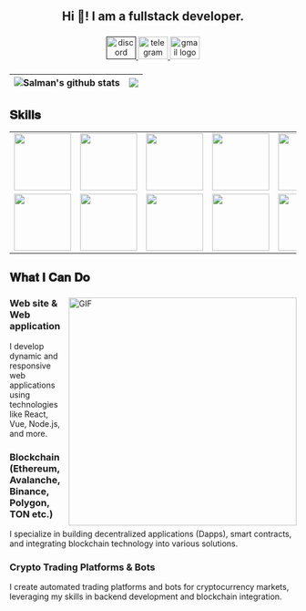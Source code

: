 <br clear="both">

<h2 align="center">Hi 👋! I am a fullstack developer.</h2>

###

<div align="center">
    <a href="" target="_blank">
  <img src="https://raw.githubusercontent.com/maurodesouza/profile-readme-generator/master/src/assets/icons/social/discord/default.svg" width="52" height="40" alt="discord logo"  />
    </a>
    <a href="https://t.me/pediatricsteadiest" target="_blank">
  <img src="https://raw.githubusercontent.com/maurodesouza/profile-readme-generator/master/src/assets/icons/social/telegram/default.svg" width="52" height="40" alt="telegram logo"  />
    </a>
    <a href="mailto:jonsonwang1104@gmail.com" target="_blank">
  <img src="https://raw.githubusercontent.com/maurodesouza/profile-readme-generator/master/src/assets/icons/social/gmail/default.svg" width="52" height="40" alt="gmail logo"  />
    </a>
</div>

###

| <img align="center" src="https://github-readme-stats.vercel.app/api?username=msalman6&show_icons=true&include_all_commits=true&hide_border=true&rank_icon=github&theme=default" alt="Salman's github stats" /> | <img align="center" src="https://github-readme-stats.vercel.app/api/top-langs/?username=msalman6&layout=compact&theme=buefy&hide_border=true" /> |
| ------------- | ------------- |

<h2 font-weight="bold">𝐒𝐤𝐢𝐥𝐥𝐬</h2>
<table>
  <tr>
        <td><img src="https://cdn.iconscout.com/icon/free/png-64/free-blockchain-4502244-3729699.png" width="100"></td>
        <td><img src="https://cdn.iconscout.com/icon/free/png-64/free-ethereum-10-645903.png" width="100"></td>
        <td><img src="https://cdn.iconscout.com/icon/free/png-64/react-3-1175109.png" width="100"></td>
        <td><img src="https://cdn.iconscout.com/icon/free/png-64/node-js-1174925.png" width="100"></td>
        <td><img src="https://cdn.iconscout.com/icon/free/png-64/python-2-226051.png" width="100"></td>
        <td><img src="https://cdn.iconscout.com/icon/free/png-64/javascript-24-1174950.png" width="100"></td>
        <td><img src="https://cdn.iconscout.com/icon/free/png-64/typescript-1174965.png" width="100"></td>
        <td><img src="https://cdn.iconscout.com/icon/free/png-64/free-solidity-11796990-9632843.png" width="100"></td>
        <td><img src="https://cdn.iconscout.com/icon/free/png-64/github-170-1175028.png" width="100"></td>
        <td><img src="https://cdn.iconscout.com/icon/free/png-64/html5-2474805-2056091.png" width="100"></td>    
   </tr>
    <tr>        
        <td><img src="https://cdn.iconscout.com/icon/free/png-512/free-metamask-2728406-2261817.png" width="100"></td>
        <td><img src="https://cdn.iconscout.com/icon/free/png-64/pycharm-1175008.png" width="100"></td>
        <td><img src="https://cdn.iconscout.com/icon/free/png-64/free-bootstrap-6-1175203.png" width="100"></td>
        <td><img src="https://cdn.iconscout.com/icon/premium/png-64-thumb/selenium-8058701-6444088.png" width="100"></td>
        <td><img src="https://cdn.iconscout.com/icon/free/png-64/free-android-247-1175275.png" width="100"></td>
        <td><img src="https://cdn.iconscout.com/icon/free/png-64/django-11-1175036.png" width="100"></td>
        <td><img src="https://cdn.iconscout.com/icon/free/png-128/sass-13-1175092.png" width="100"></td>
        <td><img src="https://cdn.iconscout.com/icon/free/png-64/visualstudio-1-1174964.png" width="100"></td>
        <td><img src="https://cdn.iconscout.com/icon/free/png-128/mongodb-4-1175139.png" width="100"></td>
        <td><img src="https://cdn.iconscout.com/icon/free/png-64/mysql-18-1174938.png" width="100"></td>
   </tr>
</table>

## 𝐖𝐡𝐚𝐭 𝐈 𝐂𝐚𝐧 𝐃𝐨

<div>
<img align="right" alt="GIF" src="https://github.com/MSalman6/MSalman6/blob/master/code.gif?raw=true" width="400" />
 
### Web site & Web application
I develop dynamic and responsive web applications using technologies like React, Vue, Node.js, and more.
<br />
  
### Blockchain (Ethereum, Avalanche, Binance, Polygon, TON etc.)
I specialize in building decentralized applications (Dapps), smart contracts, and integrating blockchain technology into various solutions.
<br />

### Crypto Trading Platforms & Bots
I create automated trading platforms and bots for cryptocurrency markets, leveraging my skills in backend development and blockchain integration.

<br />

</div>
